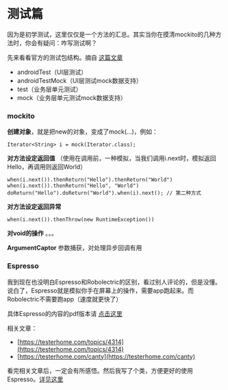 # 测试篇

因为是初学测试，这里仅仅是一个方法的汇总。其实当你在摸清mockito的几种方法时，你会有疑问：咋写测试啊？

先来看看官方的测试包结构。摘自 [这篇文章](http://www.jianshu.com/p/389c9ae1a82c)

- androidTest（UI层测试）
- androidTestMock（UI层测试mock数据支持）
- test（业务层单元测试）
- mock（业务层单元测试mock数据支持）

### mockito

**创建对象**，就是把new的对象，变成了mock(...)，例如：

    Iterator<String> i = mock(Iterator.class);

**对方法设定返回值** （使用在调用前，一种模拟，当我们调用i.next时，模拟返回Hello，再调用则返回World）

    when(i.next()).thenReturn("Hello").thenReturn("World")
    when(i.next()).thenReturn("Hello", "World")
    doReturn("Hello").doReturn("World").when(i).next(); // 第二种方式

**对方法设定返回异常**

    when(i.next()).thenThrow(new RuntimeException())

**对void的操作**
。。。

**ArgumentCaptor** 参数捕获，对处理异步回调有用


### Espresso

我到现在也没明白Espresso和Robolectric的区别，看过别人评论的，但是没懂。
说白了，Espresso就是模拟你手在屏幕上的操作，需要app跑起来。而Robolectric不需要跑app（速度就更快了）

具体Espresso的内容的pdf版本请 [点击这里](https://github.com/mBigFlower/ArchitectureLearning/blob/master/img/espresso-cheat-sheet-2.1.0.pdf)

相关文章：

- [https://testerhome.com/topics/4314](https://testerhome.com/topics/4314)
- [https://testerhome.com/canty](https://testerhome.com/canty)

看完相关文章后，一定会有所感悟。然后我写了个类，方便更好的使用Espresso。[详见这里](https://github.com/mBigFlower/ArchitectureLearning/blob/master/app/src/androidTest/java/com/flowerfat/threearchitecture/EspressoUtil.java)

